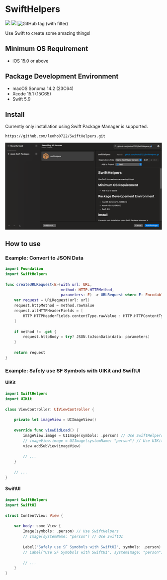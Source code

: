 # SwiftHelpers

[![](https://img.shields.io/endpoint?url=https%3A%2F%2Fswiftpackageindex.com%2Fapi%2Fpackages%2Fleoho0722%2FSwiftHelpers%2Fbadge%3Ftype%3Dswift-versions)](https://swiftpackageindex.com/leoho0722/SwiftHelpers)
[![](https://img.shields.io/endpoint?url=https%3A%2F%2Fswiftpackageindex.com%2Fapi%2Fpackages%2Fleoho0722%2FSwiftHelpers%2Fbadge%3Ftype%3Dplatforms)](https://swiftpackageindex.com/leoho0722/SwiftHelpers)
![GitHub tag (with filter)](https://img.shields.io/github/v/tag/leoho0722/SwiftHelpers?label=Release)

Use Swift to create some amazing things!

## Minimum OS Requirement

* iOS 15.0 or above

## Package Development Environment

* macOS Sonoma 14.2 (23C64)
* Xcode 15.1 (15C65)
* Swift 5.9

## Install

Currently only installation using Swift Package Manager is supported.

```git
https://github.com/leoho0722/SwiftHelpers.git
```

![Install](./Assets/Install.png)

## How to use

### Example: Convert to JSON Data

```swift
import Foundation
import SwiftHelpers

func createURLRequest<E>(with url: URL,
                         method: HTTP.HTTPMethod,
                         parameters: E) -> URLRequest where E: Encodable {
    var request = URLRequest(url: url)
    request.httpMethod = method.rawValue
    request.allHTTPHeaderFields = [
        HTTP.HTTPHeaderFields.contentType.rawValue : HTTP.HTTPContentType.json.rawValue
    ]
    
    if method != .get {
        request.httpBody = try? JSON.toJsonData(data: parameters)
    }
    
    return request
}
```

### Example: Safely use SF Symbols with UIKit and SwiftUI

#### UIKit

```swift
import SwiftHelpers
import UIKit

class ViewController: UIViewController {
    
    private let imageView = UIImageView()

    override func viewDidLoad() {
        imageView.image = UIImage(symbols: .person) // Use SwiftHelpers
        // imageView.image = UIImage(systemName: "person") // Use UIKit
        view.addSubView(imageView)
        
        // ...
    }
    
    // ...
}
```

#### SwiftUI

```swift
import SwiftHelpers
import SwiftUI

struct ContentView: View {
    
    var body: some View {
        Image(symbols: .person) // Use SwiftHelpers
        // Image(systemName: "person") // Use SwiftUI
        
        Label("Safely use SF Symobols with SwiftUI", symbols: .person) // Use SwiftHelpers
        // Label("Use SF Symobols with SwiftUI", systemImage: "person") // Use SwiftUI
        
        // ...
    }
}
```
